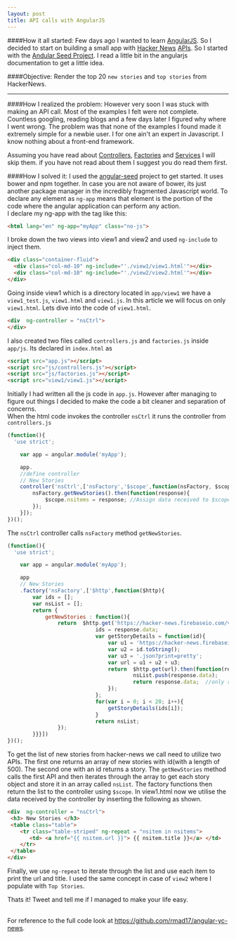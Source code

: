 ```yaml
---
layout: post
title: API calls with AngularJS
---
```


####How it all started:
Few days ago I wanted to learn [AngularJS](https://angularjs.org/). So I decided to start on building a small app with [Hacker News](https://news.ycombinator.com/) [APIs](https://github.com/HackerNews/API).
So I started with the [Andular Seed Project](https://github.com/angular/angular-seed). I read a little bit in the angularjs documentation to get a little idea.

####Objective:
Render the top 20 `new stories` and `top stories` from HackerNews.
***

####How I realized the problem:
However very soon I was stuck with making an API call. Most of the examples I felt were not complete. Countless googling, reading blogs and a few days later I figured why where I went wrong. The problem was that none of the examples I found made it extremely simple for a newbie user. I for one ain't an expert in Javascript. I know nothing about a front-end framework.

Assuming you have read about [Controllers](https://docs.angularjs.org/guide/controller), [Factories](https://docs.angularjs.org/guide/providers) and [Services](https://docs.angularjs.org/guide/services) I will skip them. if you have not read about them I suggest you do read them first.


####How I solved it:
I used the [angular-seed](https://github.com/angular/angular-seed) project to get started. It uses bower and npm together. In case you are not aware of bower, its just another package manager in the incredibly fragmented Javascript world.
To declare any element as `ng-app` means that element is the portion of the code where the angular application can perform any action.
<br>I declare my ng-app with the <html> tag like this:
<br>
```html
<html lang="en" ng-app="myApp" class="no-js">
```
I broke down the two views into view1 and view2 and used `ng-include` to inject them.
<br>

```html
<div class="container-fluid">
  <div class="col-md-10" ng-include="'./view1/view1.html'"></div>
  <div class="col-md-10" ng-include="'./view2/view2.html'"></div>
</div>
```
Going inside view1 which is a directory located in `app/view1` we have a `view1_test.js`, `view1.html` and `view1.js`. In this article we will focus on only `view1.html`. Lets dive into the code of `view1.html`.

```html
<div  ng-controller = "nsCtrl">
</div>
```

I also created two files called `controllers.js` and `factories.js` inside `app/js`. Its declared in `index.html` as

```html
<script src="app.js"></script>
<script src="js/controllers.js"></script>
<script src="js/factories.js"></script>
<script src="view1/view1.js"></script>
```
Initially I had written all the js code in `app.js`. However after managing to figure out things I decided to make the code a bit cleaner and separation of concerns.
<br>When the html code invokes the controller `nsCtrl` it runs the controller from `controllers.js`

```javascript
(function(){
  'use strict';

    var app = angular.module('myApp');

    app.
    //define controller
    // New Stories
    controller('nsCtrl',['nsFactory','$scope',function(nsFactory, $scope){
        nsFactory.getNewStories().then(function(response){
            $scope.nsitems = response; //Assign data received to $scope.data
        });
    }]);
})();
```

The `nsCtrl` controller calls `nsFactory` method `getNewStories`.


```javascript
(function(){
  'use strict';

    var app = angular.module('myApp');

    app
    // New Stories
    .factory('nsFactory',['$http',function($http){
        var ids = [];
        var nsList = [];
        return {
            getNewStories : function(){
                return  $http.get('https://hacker-news.firebaseio.com/v0/newstories.json?print=pretty').then(function(response){ //wrap it inside another promise using then
                            ids = response.data;
                            var getStoryDetails = function(id){
                                var u1 = 'https://hacker-news.firebaseio.com/v0/item/';
                                var u2 = id.toString();
                                var u3 = '.json?print=pretty';
                                var url = u1 + u2 + u3;
                                return  $http.get(url).then(function(response) { //wrap it inside another promise using then
                                        nsList.push(response.data);
                                        return response.data;  //only return friends
                                });
                            };
                            for(var i = 0; i < 20; i++){
                                getStoryDetails(ids[i]);
                            }
                            return nsList;
                });
        }}}])
})();
```

To get the list of new stories from hacker-news we call need to utilize two APIs. The first one returns an array  of new stories with id(with a length of 500). The second one with an id returns a story.
The `getNewStories` method calls the first API and then iterates through the array to get each story object and store it in an array called `nsList`. The factory functions then return the list to the controller using `$scope`.
In view1.html now we utilise the data received by the controller by inserting the following as shown.

```html
<div  ng-controller = "nsCtrl">
 <h3> New Stories </h3>
 <table class="table">
    <tr class="table-striped" ng-repeat = "nsitem in nsitems">
       <td> <a href="{{ nsitem.url }}"> {{ nsitem.title }}</a> </td>
    </tr>
 </table>
</div>
```

Finally, we use `ng-repeat` to iterate through the list and use each item to print the url and title.
I used the same concept in case of `view2` where I populate with `Top Stories`.

Thats it! Tweet and tell me if I managed to make your life easy.

<br> For reference to the full code look at  <https://github.com/rmad17/angular-yc-news>.
